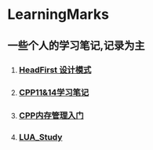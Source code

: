 # LearningMarks
## 一些个人的学习笔记,记录为主

1. ### [HeadFirst 设计模式](HeadFirst/README.md)
2. ### [CPP11&14学习笔记](CPP11&14/README.md)
3. ### [CPP内存管理入门](CPP内存管理入门/README.md)
4. ### [LUA_Study](LUA_Study/README.md)